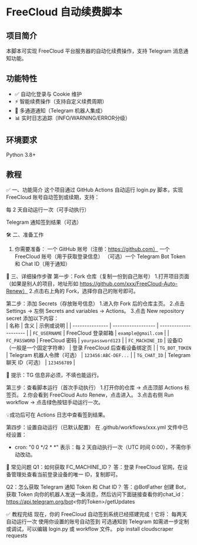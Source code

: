 # FreeCloud 自动续费脚本

## 项目简介
本脚本可实现 FreeCloud 平台服务器的自动化续费操作，支持 Telegram 消息通知功能。

## 功能特性
- ✅ 自动化登录与 Cookie 维护
- ⚡ 智能续费操作（支持自定义续费周期）
- 📨 多通道通知（Telegram 机器人集成）
- 📊 实时日志追踪（INFO/WARNING/ERROR分级）

## 环境要求
Python 3.8+ 

## 教程
✅ 一、功能简介
这个项目通过 GitHub Actions 自动运行 login.py 脚本，实现 FreeCloud 账号自动签到或续期，支持：

每 2 天自动运行一次（可手动执行）

Telegram 通知签到结果（可选）

🛠️ 二、准备工作
1. 你需要准备：
一个 GitHub 账号（注册：https://github.com）
一个 FreeCloud 账号（用于获取登录信息）
（可选）一个 Telegram Bot Token 和 Chat ID（用于通知）

📝 三、详细操作步骤
第一步：Fork 仓库（复制一份到自己账号）
1.打开项目页面（如果是别人的项目，地址形如 https://github.com/xxx/FreeCloud-Auto-Renew）
2.点击右上角的 Fork，选择你自己的账号即可。

第二步：添加 Secrets（存放账号信息）
1.进入你 Fork 后的仓库主页。
2.点击 Settings → 左侧 Secrets and variables → Actions。
3.点击 New repository secret 添加以下内容：                  
| 名称              | 含义                 | 示例或说明                 |
| --------------- | ------------------ | --------------------- |
| `FC_USERNAME`   | FreeCloud 登录邮箱     | `example@gmail.com`   |
| `FC_PASSWORD`   | FreeCloud 密码       | `yourpassword123`     |
| `FC_MACHINE_ID` | 设备ID（一般是一个固定字符串）   | 登录 FreeCloud 后查看设备绑定页 |
| `TG_BOT_TOKEN`  | Telegram 机器人令牌（可选） | `123456:ABC-DEF...`   |
| `TG_CHAT_ID`    | Telegram 聊天 ID（可选） | `123456789`           |

📌 提示：TG 信息非必须，不填也能运行。

第三步：查看脚本运行（首次手动执行）
1.打开你的仓库 → 点击顶部 Actions 标签页。
2.你会看到 FreeCloud Auto Renew，点击进入。
3.点击右侧 Run workflow → 点击绿色按钮手动运行一次。

💡成功后可在 Actions 日志中查看签到结果。

第四步：设置自动运行（已默认配置）
在 .github/workflows/xxx.yml 文件中已经设置：

- cron: "0 0 */2 * *"
表示：每 2 天自动执行一次（UTC 时间 0:00），不需你手动改动。

💬 常见问题
Q1：如何获取 FC_MACHINE_ID？
答：登录 FreeCloud 官网，在设备管理处查看当前登录设备的唯一 ID，复制即可。

Q2：怎么获取 Telegram 通知 Token 和 Chat ID？
答：@BotFather 创建 Bot，获取 Token
向你的机器人发送一条消息，然后访问下面链接查看你的chat_id：https://api.telegram.org/bot<你的Token>/getUpdates

✅ 教程完结
现在，你的 FreeCloud 自动签到系统已经搭建完成！它将：
每两天自动运行一次
使用你设置的账号自动签到
可选通知到 Telegram
如需进一步定制或调试，可以编辑 login.py 或 workflow 文件。
pip install cloudscraper requests
